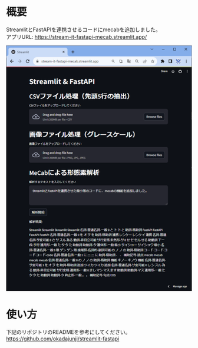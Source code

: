 # 概要
StreamlitとFastAPIを連携させるコードにmecabを追加しました。<br>
アプリURL: https://stream-it-fastapi-mecab.streamlit.app/

![app](images/app.png)

# 使い方
下記のリポジトリのREADMEを参考にしてください。<br>
https://github.com/okadajunji/streamlit-fastapi

